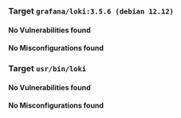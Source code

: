 
### Target `grafana/loki:3.5.6 (debian 12.12)`
#### No Vulnerabilities found
#### No Misconfigurations found
### Target `usr/bin/loki`
#### No Vulnerabilities found
#### No Misconfigurations found
